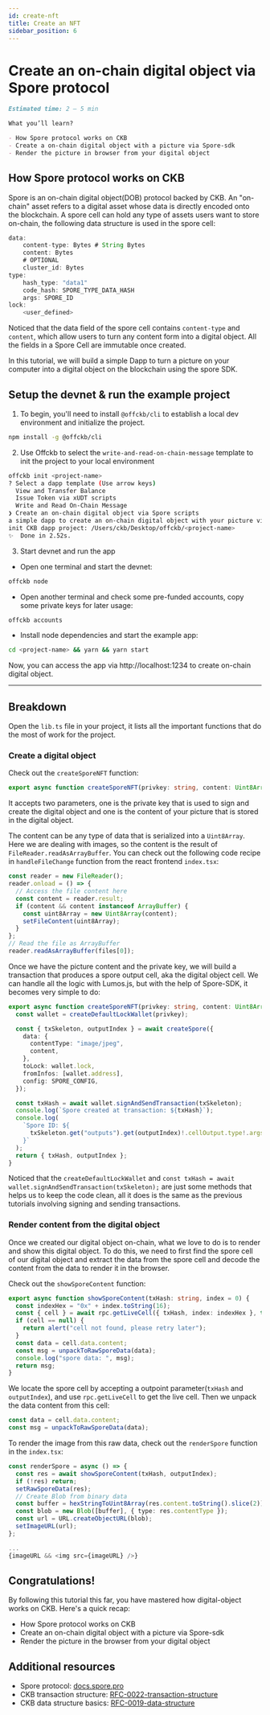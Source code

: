 ```yaml
---
id: create-nft
title: Create an NFT
sidebar_position: 6
---
```


# Create an on-chain digital object via Spore protocol

```md
Estimated time: 2 – 5 min

What you’ll learn?

- How Spore protocol works on CKB 
- Create a on-chain digital object with a picture via Spore-sdk
- Render the picture in browser from your digital object
```

## How Spore protocol works on CKB

Spore is an on-chain digital object(DOB) protocol backed by CKB. An "on-chain" asset refers to a digital asset whose data is directly encoded onto the blockchain. A spore cell can hold any type of assets users want to store on-chain, the following data structure is used in the spore cell:

```js
data:
    content-type: Bytes # String Bytes
    content: Bytes
    # OPTIONAL
    cluster_id: Bytes
type:
    hash_type: "data1"
    code_hash: SPORE_TYPE_DATA_HASH
    args: SPORE_ID
lock:
    <user_defined>
```

Noticed that the data field of the spore cell contains `content-type` and `content`, which allow users to turn any content form into a digital object. All the fields in a Spore Cell are immutable once created.

In this tutorial, we will build a simple Dapp to turn a picture on your computer into a digital object on the blockchain using the spore SDK.

## Setup the devnet & run the example project

1. To begin, you'll need to install `@offckb/cli` to establish a local dev environment and initialize the project.

```bash
npm install -g @offckb/cli
```

2. Use Offckb to select the `write-and-read-on-chain-message` template to init the project to your local environment

```bash
offckb init <project-name>
? Select a dapp template (Use arrow keys)
  View and Transfer Balance
  Issue Token via xUDT scripts
  Write and Read On-Chain Message
❯ Create an on-chain digital object via Spore scripts
a simple dapp to create an on-chain digital object with your picture via Spore protocol
init CKB dapp project: /Users/ckb/Desktop/offckb/<project-name>
✨  Done in 2.52s.
```

3. Start devnet and run the app

- Open one terminal and start the devnet:

```bash
offckb node
```

- Open another terminal and check some pre-funded accounts, copy some private keys for later usage:

```bash
offckb accounts
```

- Install node dependencies and start the example app:

```bash
cd <project-name> && yarn && yarn start
```

Now, you can access the app via http://localhost:1234 to create on-chain digital object.

---

## Breakdown

Open the `lib.ts` file in your project, it lists all the important functions that do the most of work for the project.

### Create a digital object

Check out the `createSporeNFT` function:

```ts
export async function createSporeNFT(privkey: string, content: Uint8Array): Promise<{txHash: string, outputIndex: number}>
```

It accepts two parameters, one is the private key that is used to sign and create the digital object and one is the content of your picture that is stored in the digital object. 

The content can be any type of data that is serialized into a `Uint8Array`. Here we are dealing with images, so the content is the result of `FileReader.readAsArrayBuffer`. You can check out the following code recipe in `handleFileChange` function from the react frontend `index.tsx`:

```ts
const reader = new FileReader();
reader.onload = () => {
  // Access the file content here
  const content = reader.result;
  if (content && content instanceof ArrayBuffer) {
    const uint8Array = new Uint8Array(content);
    setFileContent(uint8Array);
  }
};
// Read the file as ArrayBuffer
reader.readAsArrayBuffer(files[0]);
```

Once we have the picture content and the private key, we will build a transaction that produces a spore output cell, aka the digital object cell. We can handle all the logic with Lumos.js, but with the help of Spore-SDK, it becomes very simple to do:

```ts
export async function createSporeNFT(privkey: string, content: Uint8Array): Promise<{txHash: string, outputIndex: number}> {
  const wallet = createDefaultLockWallet(privkey);

  const { txSkeleton, outputIndex } = await createSpore({
    data: {
      contentType: "image/jpeg",
      content,
    },
    toLock: wallet.lock,
    fromInfos: [wallet.address],
    config: SPORE_CONFIG,
  });

  const txHash = await wallet.signAndSendTransaction(txSkeleton);
  console.log(`Spore created at transaction: ${txHash}`);
  console.log(
    `Spore ID: ${
      txSkeleton.get("outputs").get(outputIndex)!.cellOutput.type!.args
    }`
  );
  return { txHash, outputIndex };
}
```

Noticed that the `createDefaultLockWallet` and `const txHash = await wallet.signAndSendTransaction(txSkeleton);` are just some methods that helps us to keep the code clean, all it does is the same as the previous tutorials involving signing and sending transactions.

### Render content from the digital object

Once we created our digital object on-chain, what we love to do is to render and show this digital object. To do this, we need to first find the spore cell of our digital object and extract the data from the spore cell and decode the content from the data to render it in the browser.

Check out the `showSporeContent` function:

```ts
export async function showSporeContent(txHash: string, index = 0) {
  const indexHex = "0x" + index.toString(16);
  const { cell } = await rpc.getLiveCell({ txHash, index: indexHex }, true);
  if (cell == null) {
    return alert("cell not found, please retry later");
  }
  const data = cell.data.content;
  const msg = unpackToRawSporeData(data);
  console.log("spore data: ", msg);
  return msg;
}
```

We locate the spore cell by accepting a outpoint parameter(`txHash` and `outputIndex`), and use `rpc.getLiveCell` to get the live cell. Then we unpack the data content from this cell:

```ts
const data = cell.data.content;
const msg = unpackToRawSporeData(data);
```

To render the image from this raw data, check out the `renderSpore` function in the `index.tsx`:

```ts
const renderSpore = async () => {
  const res = await showSporeContent(txHash, outputIndex);
  if (!res) return;
  setRawSporeData(res);
  // Create Blob from binary data
  const buffer = hexStringToUint8Array(res.content.toString().slice(2));
  const blob = new Blob([buffer], { type: res.contentType });
  const url = URL.createObjectURL(blob);
  setImageURL(url);
};

...
{imageURL && <img src={imageURL} />}
```

## Congratulations!

By following this tutorial this far, you have mastered how digital-object works on CKB. Here's a quick recap:

- How Spore protocol works on CKB
- Create an on-chain digital object with a picture via Spore-sdk
- Render the picture in the browser from your digital object

## Additional resources

- Spore protocol: [docs.spore.pro](https://docs.spore.pro/)
- CKB transaction structure: [RFC-0022-transaction-structure](https://github.com/nervosnetwork/rfcs/blob/master/rfcs/0022-transaction-structure/0022-transaction-structure.md)
- CKB data structure basics: [RFC-0019-data-structure](https://github.com/nervosnetwork/rfcs/blob/master/rfcs/0019-data-structures/0019-data-structures.md)
